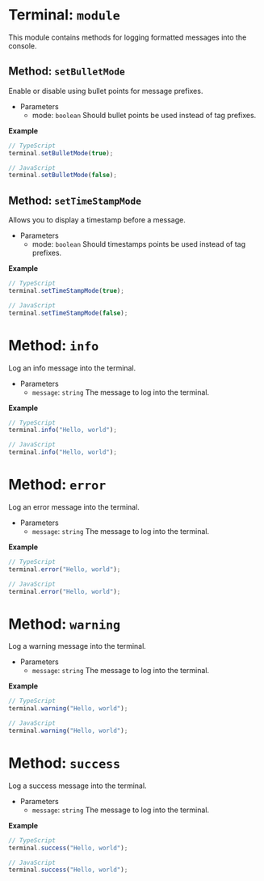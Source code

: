 # Terminal: `module`
This module contains methods for logging formatted messages into the console.

## Method: `setBulletMode`
Enable or disable using bullet points for message prefixes.

 - Parameters
    - mode: `boolean` Should bullet points be used instead of tag prefixes.

**Example**
```ts
// TypeScript
terminal.setBulletMode(true);
```
```js
// JavaScript
terminal.setBulletMode(false);
```

## Method: `setTimeStampMode`
Allows you to display a timestamp before a message.

 - Parameters
    - mode: `boolean` Should timestamps points be used instead of tag prefixes.

**Example**
```ts
// TypeScript
terminal.setTimeStampMode(true);
```
```js
// JavaScript
terminal.setTimeStampMode(false);
```

# Method: `info`
Log an info message into the terminal.

 - Parameters
    - `message`: `string` The message to log into the terminal.

**Example**
```ts
// TypeScript
terminal.info("Hello, world");
```
```js
// JavaScript
terminal.info("Hello, world");
```

# Method: `error`
Log an error message into the terminal.

 - Parameters
    - `message`: `string` The message to log into the terminal.

**Example**
```ts
// TypeScript
terminal.error("Hello, world");
```
```js
// JavaScript
terminal.error("Hello, world");
```

# Method: `warning`
Log a warning message into the terminal.

 - Parameters
    - `message`: `string` The message to log into the terminal.

**Example**
```ts
// TypeScript
terminal.warning("Hello, world");
```
```js
// JavaScript
terminal.warning("Hello, world");
```

# Method: `success`
Log a success message into the terminal.

 - Parameters
    - `message`: `string` The message to log into the terminal.

**Example**
```ts
// TypeScript
terminal.success("Hello, world");
```
```js
// JavaScript
terminal.success("Hello, world");
```
